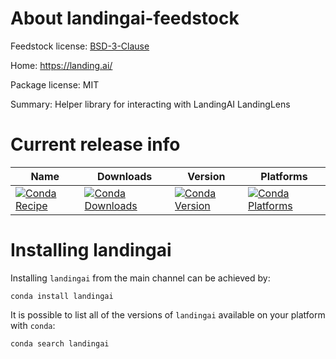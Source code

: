 About landingai-feedstock
=======================

Feedstock license: [BSD-3-Clause](LICENSE)

Home: https://landing.ai/

Package license: MIT

Summary: Helper library for interacting with LandingAI LandingLens


Current release info
====================

| Name | Downloads | Version | Platforms |
| --- | --- | --- | --- |
| [![Conda Recipe](https://img.shields.io/badge/recipe-landingai-green.svg)](https://anaconda.org/anaconda/landingai) | [![Conda Downloads](https://img.shields.io/conda/dn/anaconda/landingai.svg)](https://anaconda.org/anaconda/landingai) | [![Conda Version](https://img.shields.io/conda/vn/anaconda/landingai.svg)](https://anaconda.org/anaconda/landingai) | [![Conda Platforms](https://img.shields.io/conda/pn/anaconda/landingai.svg)](https://anaconda.org/anaconda/landingai) |

Installing landingai
==================

Installing `landingai` from the main channel can be achieved by:

```
conda install landingai
```

It is possible to list all of the versions of `landingai` available on your platform with `conda`:

```
conda search landingai
```